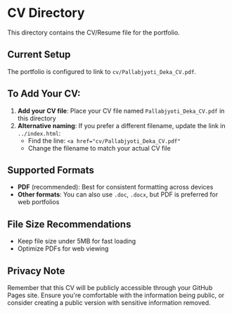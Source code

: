 # CV Directory

This directory contains the CV/Resume file for the portfolio.

## Current Setup

The portfolio is configured to link to `cv/Pallabjyoti_Deka_CV.pdf`.

## To Add Your CV:

1. **Add your CV file**: Place your CV file named `Pallabjyoti_Deka_CV.pdf` in this directory
2. **Alternative naming**: If you prefer a different filename, update the link in `../index.html`:
   - Find the line: `<a href="cv/Pallabjyoti_Deka_CV.pdf"`
   - Change the filename to match your actual CV file

## Supported Formats

- **PDF** (recommended): Best for consistent formatting across devices
- **Other formats**: You can also use `.doc`, `.docx`, but PDF is preferred for web portfolios

## File Size Recommendations

- Keep file size under 5MB for fast loading
- Optimize PDFs for web viewing

## Privacy Note

Remember that this CV will be publicly accessible through your GitHub Pages site. Ensure you're comfortable with the information being public, or consider creating a public version with sensitive information removed.
